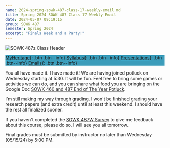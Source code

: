 ```yaml
---
name: 2024-spring-sowk-487-class-17-weekly-email.md
title: Spring 2024 SOWK 487 Class 17 Weekly Email
date: 2024-05-07 09:19:15
group: SOWK 487
semester: Spring 2024
excerpt: "Finals Week and a Party!"
---
```


![SOWK 487z Class Header](https://jacobrcampbell.com/assets/media/2024-01-19-sowk-487w-email-header-image.jpg)

<div style="background-color: #3b9cba; width: 100%;" markdown="1">

[MyHeritage](https://myheritage.heritage.edu/ICS/Academics/SOWK/SOWK_487W/2324_SP-SOWK_487W-1/){: .btn .btn--info}
[Syllabus](https://jacobrcampbell.com/assets/media/2024-spring-sowk-487w-1-course-syllabus-campbell.pdf){: .btn .btn--info}
[Presentations](https://presentations.jacobrcampbell.com){: .btn .btn--info}
[Emails](https://jacobrcampbell.com/communications/){: .btn .btn--info}

</div>


You all have made it. I have made it! We are having joined potluck on Wednesday starting at 5:30. It will be fun. Feel free to bring some games or activities we can do, and you can share what food you are bringing on the Google Doc [SOWK 460 and 487 End of The Year Potluck](https://docs.google.com/document/d/15Qt0JzwQBIv9Y-krs5qYyH8WVlfcuJ82qH3gMECstHA/edit?usp=sharing).

I'm still making my way through grading. I won't be finished grading your research papers (and extra credit) until at least this weekend. I should have the rest all finalized sooner.

If you haven't completed the [SOWK 487W Survey](https://p17.courseval.net/etw/ets/et.asp?CFNK=80D1DC0A-3F3A-4F42-AE34-3F64A45A24E3&nxappid=HU2&nxmid=GetSurveyForm&wsedrq=T0JQU9C327) to give me feedback about this course, please do so. I will see you all tomorrow.

Final grades must be submitted by instructor no later than Wednesday (05/15/24) by 5:00 PM.